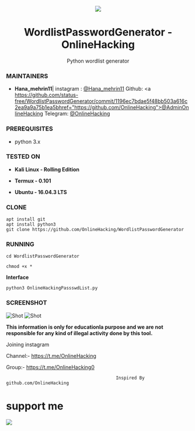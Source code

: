 <p align="center">
  <img src="https://i.pinimg.com/originals/54/19/02/541902f716f7edd427cfa5a9e1230be6.png">  
</p>

<h1 align="center">WordlistPasswordGenerator - OnlineHacking</h1>
<p align="center">
  Python wordlist generator 
</p>

### MAINTAINERS
* **Hana_mehrin11**| 
instagram
: <a href="https://instagram .com/">@Hana_mehrin11</a>
Github: <a https://github.com/status-free/WordlistPasswordGenerator/commit/1196ec7bdae5f48bb503a616c2ea9a9a75b1ea5bhref="https://github.com/OnlineHacking">@AdminOnlineHacking</a>
Telegram: <a href="https://t.me/OnlineHacking">@OnlineHacking</a>


### PREREQUISITES

* python 3.x 

### TESTED ON
* **Kali Linux - Rolling Edition**

* **Termux - 0.101**

* **Ubuntu - 16.04.3 LTS**

### CLONE
```
apt install git
apt install python3
git clone https://github.com/OnlineHacking/WordlistPasswordGenerator
```

### RUNNING
```
cd WordlistPasswordGenerator

chmod +x *
```
**Interface**

```
python3 OnlineHackingPassswdList.py
```

### SCREENSHOT
![Shot](sc.png)
![Shot](sc2.png)


**This information is only for educationla purpose and we are not responsible for any kind of illegal activity done by this tool.**

Joining instagram 

Channel:- https://t.me/OnlineHacking

Group:- https://t.me/OnlineHacking0

                                              Inspired By github.com/OnlineHacking

#  support me 

<a href="https://t.me/OnlineHacking"><img src="https://img.shields.io/badge/instagram -Hana_mehrin11.
                                       || OnlineHacking-blue.svg">

